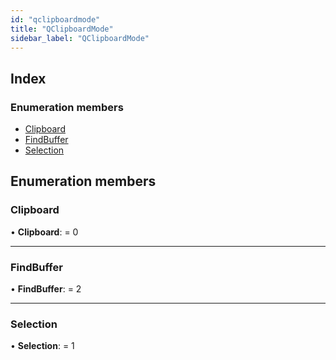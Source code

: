 ```yaml
---
id: "qclipboardmode"
title: "QClipboardMode"
sidebar_label: "QClipboardMode"
---
```


## Index

### Enumeration members

* [Clipboard](qclipboardmode.md#clipboard)
* [FindBuffer](qclipboardmode.md#findbuffer)
* [Selection](qclipboardmode.md#selection)

## Enumeration members

###  Clipboard

• **Clipboard**: = 0

___

###  FindBuffer

• **FindBuffer**: = 2

___

###  Selection

• **Selection**: = 1
